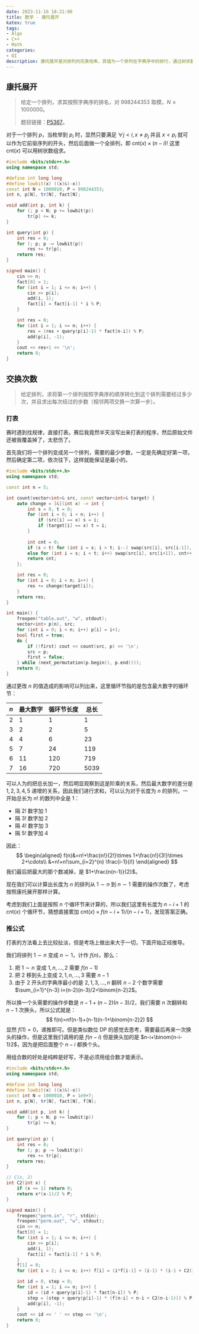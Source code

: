 ```yaml
---
date: 2023-11-16 18:21:00
title: 数学 - 康托展开
katex: true
tags:
- Algo
- C++
- Math
categories:
- OI
description: 康托展开是对排列的完美哈希，其值为一个排列在字典序中的排行，通过树状数组进行优化后可以在 O(n log n) 的复杂度对一个排列康托展开。
---
```


## 康托展开

> 给定一个排列，求其按照字典序的排名，对 $998244353$ 取模，$N\le 1000000$。
>
> 题目链接：[P5367](https://www.luogu.com.cn/problem/P5367)。

对于一个排列 $p$，当枚举到 $p_i$ 时，显然只要满足 $\forall j<i,x\ne p_j$ 并且 $x\lt p_i$ 就可以作为它前驱序列的开头，然后后面做一个全排列，即 $\text{cnt}(x)\times (n-i)!$ 这里 $\text{cnt}(x)$ 可以用树状数组求。

```cpp
#include <bits/stdc++.h>
using namespace std;

#define int long long
#define lowbit(x) ((x)&(-x))
const int N = 1000010, P = 998244353;
int n, p[N], tr[N], fact[N];

void add(int p, int k) {
    for (; p < N; p += lowbit(p))
        tr[p] += k;
}

int query(int p) {
    int res = 0;
    for (; p; p -= lowbit(p))
        res += tr[p];
    return res;
}

signed main() {
    cin >> n;
    fact[0] = 1;
    for (int i = 1; i <= n; i++) {
        cin >> p[i];
        add(i, 1);
        fact[i] = fact[i-1] * i % P;
    }

    int res = 0;
    for (int i = 1; i <= n; i++) {
        res = (res + query(p[i]-1) * fact[n-i]) % P;
        add(p[i], -1);
    }
    cout << res+1 << '\n';
    return 0;
}
```

## 交换次数

> 给定排列，求将第一个排列按照字典序的顺序转化到这个排列需要经过多少次，并且求出每次经过的步数（相邻两项交换一次算一步）。

### 打表

赛时遇到找规律，直接打表。赛后我竟然半天没写出来打表的程序，然后原始文件还被我覆盖掉了，太悲伤了。

首先我们将一个排列变成另一个排列，需要的最少步数，一定是先确定好第一项，然后确定第二项，依次往下，这样就能保证是最小的。

```cpp
#include <bits/stdc++.h>
using namespace std;

const int n = 5;

int count(vector<int>& src, const vector<int>& target) {
    auto change = [&](int x) -> int {
        int s = 0, t = 0;
        for (int i = 0; i < n; i++) {
            if (src[i] == x) s = i;
            if (target[i] == x) t = i;
        }
        
        int cnt = 0;
        if (s > t) for (int i = s; i > t; i--) swap(src[i], src[i-1]), cnt++;
        else for (int i = s; i < t; i++) swap(src[i], src[i+1]), cnt++;
        return cnt;
    };

    int res = 0;
    for (int i = 0; i < n; i++) {
        res += change(target[i]);
    }
    return res;
}

int main() {
    freopen("table.out", "w", stdout);
    vector<int> p(n), src;
    for (int i = 0; i < n; i++) p[i] = i+1;
    bool first = true;
    do {
        if (!first) cout << count(src, p) << '\n';
        src = p;
        first = false;
    } while (next_permutation(p.begin(), p.end()));
    return 0;
}
```

通过更改 $n$ 的值造成的影响可以列出来，这里循环节指的是包含最大数字的循环节：

| $n$  | 最大数字 | 循环节长度 | 总长   |
| ---- | -------- | ---------- | ------ |
| $2$  | $1$      | $1$        | $1$    |
| $3$  | $2$      | $2$        | $5$    |
| $4$  | $4$      | $6$        | $23$   |
| $5$  | $7$      | $24$       | $119$  |
| $6$  | $11$     | $120$      | $719$  |
| $7$  | $16$     | $720$      | $5039$ |

可以人为的把总长加一，然后明显观察到这是阶乘的关系，然后最大数字的差分是 $1,2,3,4,5$ 递增的关系，因此我们进行求和，可以认为对于长度为 $n$ 的排列，一开始总长为 $n!$ 的数列中全是 $1$：

+ 隔 $2!$ 数字加 $1$
+ 隔 $3!$ 数字加 $2$
+ 隔 $4!$ 数字加 $3$
+ 隔 $5!$ 数字加 $4$

因此：
$$
\begin{aligned}
f(n)&=n!+\frac{n!}{2!}\times 1+\frac{n!}{3!}\times 2+\cdots\\
&=n!+n!\sum_{i=2}^{n} \frac{i-1}{i!}
\end{aligned}
$$
我们最后把最大的那个数减掉，是 $1+\frac{n(n-1)}{2}$。

现在我们可以计算出长度为 $n$ 的排列从 $1\sim n$ 到 $n\sim 1$ 需要的操作次数了，考虑按照康托展开那样计算。

考虑到我们上面是按照 $n$ 个循环节来计算的，所以我们这里有长度为 $n-i+1$ 的 $\text{cnt}(x)$ 个循环节，猜想直接累加 $\text{cnt}(x)\times f(n-i+1)/(n-i+1)$，发现答案正确。

### 推公式

打表的方法看上去比较扯淡，但是考场上做出来大于一切，下面开始正经推导。

我们将排列 $1\sim n$ 变成 $n\sim 1$，计作 $f(n)$，那么：

1. 把 $1\sim n$ 变成 $1,n,\dots,2$ 需要 $f(n-1)$
2. 把 $2$ 移到头上变成 $2,1,n,\dots,3$ 需要 $n-1$
3. 由于 $2$ 开头的字典序最小的是 $2,1,3,\dots,n$ 翻转 $n-2$ 个数字需要 $\sum_{i=1}^{n-3} i=(n-2)(n-3)/2=\binom{n-2}2$。

所以换一个头需要的操作步数是 $n-1+(n-2)(n-3)/2$，我们需要 $n$ 次翻转和 $n-1$ 次换头，所以公式就是：
$$
f(n)=nf(n-1)+(n-1)(n-1+\binom{n-2}2)
$$
显然 $f(1)=0$，递推即可。但是类似数位 DP 的感觉去思考，需要最后再来一次换头的操作，但是这里我们调用的是 $f(n-i)$ 但是换头加的是 $n-i+\binom{n-i-1}2$，因为是把后面整个 $n-i$ 都换个头。

用组合数的好处是纯粹是好写，不是必须用组合数才能表示。

```cpp
#include <bits/stdc++.h>
using namespace std;

#define int long long
#define lowbit(x) ((x)&(-x))
const int N = 1000010, P = 1e9+7;
int n, p[N], tr[N], fact[N], f[N];

void add(int p, int k) {
    for (; p < N; p += lowbit(p))
        tr[p] += k;
}

int query(int p) {
    int res = 0;
    for (; p; p -= lowbit(p))
        res += tr[p];
    return res;
}

// C(x, 2)
int C2(int x) {
    if (x <= 1) return 0;
    return x*(x-1)/2 % P;
}

signed main() {
    freopen("perm.in", "r", stdin);
    freopen("perm.out", "w", stdout);
    cin >> n;
    fact[0] = 1;
    for (int i = 1; i <= n; i++) {
        cin >> p[i];
        add(i, 1);
        fact[i] = fact[i-1] * i % P;
    }
    f[1] = 0;
    for (int i = 2; i <= n; i++) f[i] = (i*f[i-1] + (i-1) * (i-1 + C2(i-2))) % P;

    int id = 0, step = 0;
    for (int i = 1; i <= n; i++) {
        id = (id + query(p[i]-1) * fact[n-i]) % P;
        step = (step + query(p[i]-1) * (f[n-i] + n-i + C2(n-i-1))) % P;
        add(p[i], -1);
    }
    cout << id << ' ' << step << '\n';
    return 0;
}
```

